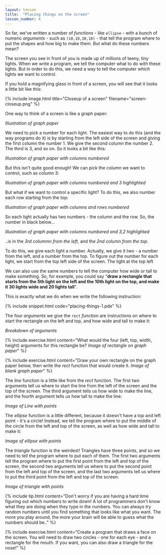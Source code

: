 ```yaml
---
layout: lesson
title:  "Placing things on the screen"
lesson_number: 4
---
```


So far, we've written a number of *functions* - like ```ellipse``` - with a bunch of numeric *arguments* - such as ```(10,10,10,10)``` - that tell the program where to put the shapes and how big to make them. But what do these numbers mean?

The screen you see in front of you is made up of millions of teeny, tiny lights. When we write a program, we tell the computer what to do with these lights. But in order to do this, we need a way to tell the computer *which* lights we want to control.

If you hold a magnifying glass in front of a screen, you will see that it looks a little bit like this:

{% include image.html title="Closeup of a screen" filename="screen-closeup.png" %}

One way to think of a screen is like a graph paper:

*Illustration of graph paper*

We need to pick a number for each light. The easiest way to do this (and the way programs do it) is by starting from the left side of the screen and giving the first column the number 1. We give the second column the number 2. The third is 3, and so on. So it looks a bit like this:

*Illustration of graph paper with columns numbered*

But this isn't quite good enough! We can pick the column we want to control, such as column 3:

*Illustration of graph paper with columns numbered and 3 highlighted*

But what if we want to control a specific light? To do this, we also number each row starting from the top:

*Illustration of graph paper with columns and rows numbered*

So each light actually has two numbers - the column and the row. So, the number in black below...

*Illustration of graph paper with columns numbered and 3,2 highlighted*

..is in the *3rd colummn from the left*, and the *2nd column from the top*.

To do this, we give each light a number. Actually, we give it two - a number from the left, and a number from the top. To figure out the number for each light, we start from the top left side of the screen. The light at the top left 

We can also use the same numbers to tell the computer how wide or tall to make something. So, for example, you could say "**draw a rectangle that starts from the 5th light on the left and the 10th light on the top, and make it 30 lights wide and 20 lights tall**".

This is exactly what we do when we write the following instruction:

{% include snippet.html code="placing-things-1.pde" %}

The four *arguments* we give the ```rect``` *function* are instructions on where to start the rectangle on the left and top, and how wide and tall to make it:

*Breakdown of arguments*

{% include exercise.html content="What would the four (left, top, width, height) arguments for this rectangle be? *Image of rectangle on graph paper*"  %}

{% include exercise.html content="Draw your own rectangle on the graph paper below, then write the *rect* function that would create it.  *Image of blank graph paper*"  %}


The *line* function is a little like from the *rect* function. The first two arguments tell us where to start the line from the left of the screen and the top of the screen. The third argument tells us how wide to make the line, and the fourth argument tells us how tall to make the line:

*Image of Line with points*

The *ellipse* function is a little different, because it doesn't have a top and left point - it's a circle! Instead, we tell the program where to put the middle of the circle from the left and top of the screen, as well as how wide and tall to make it:

*Image of ellipse with points*

The *triangle* function is the weirdest! Triangles have three points, and so we need to tell the program where to put each of them. The first two arguments tell the program where to put the first point from the left and top of the screen, the second two arguments tell us where to put the second point from the left and top of the screen, and the last two arguments tell us where to put the third point from the left and top of the screen:

*Image of triangle with points*

{% include tip.html content="Don't worry if you are having a hard time figuring out which numbers to write down! A lot of programmers don't know what they are doing when they type in the numbers. You can always try random numbers until you find something that looks like what you want. The more you play around, the more your brain will be able to guess what the numbers should be.."  %}

{% include exercise.html content="Create a program that draws a face on the screen. You will need to draw two circles - one for each eye - and a rectangle for the mouth. If you want, you can also draw a triangle for the nose!"  %}
